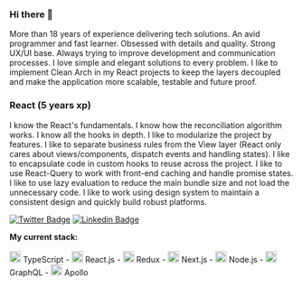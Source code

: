 ### Hi there 👋

More than 18 years of experience delivering tech solutions. An avid programmer and fast learner. Obsessed with details and quality. Strong UX/UI base. Always trying to improve development and communication processes. I love simple and elegant solutions to every problem. I like to implement Clean Arch in my React projects to keep the layers decoupled and make the application more scalable, testable and future proof.

### React (5 years xp)
I know the React's fundamentals. I know how the reconciliation algorithm works. I know all the hooks in depth. I like to modularize the project by features. I like to separate business rules from the View layer (React only cares about views/components, dispatch events and handling states). I like to encapsulate code in custom hooks to reuse across the project. I like to use React-Query to work with front-end caching and handle promise states. I like to use lazy evaluation to reduce the main bundle size and not load the unnecessary code. I like to work using design system to maintain a consistent design and quickly build robust platforms.

[![Twitter Badge](https://img.shields.io/badge/-@raphaeljoer-1ca0f1?style=flat-square&labelColor=1ca0f1&logo=twitter&logoColor=white&link=https://twitter.com/raphaeljoer)](https://twitter.com/raphaeljoer)
[![Linkedin Badge](https://img.shields.io/badge/-Raphael%20Joer-blue?style=flat-square&logo=Linkedin&logoColor=white&link=https://www.linkedin.com/in/raphaeljoer)](https://www.linkedin.com/in/raphaeljoer)

<strong>My current stack:</strong>
<br/>
<br/>
<img src="https://i.ibb.co/PZ2XZgr/ts.png" width="20"/> TypeScript - 
<img src="https://i.ibb.co/nw7bwV8/react.png" width="20"/> React.js - 
<img src="https://i.ibb.co/kKct79J/favpng-redux-react-javascript-angular-cascading-style-sheets.png" width="20"/> Redux - 
<img src="https://i.ibb.co/6HSg83k/nextjs-icon-132160.png" width="20"/> Next.js - 
<img src="https://i.ibb.co/t3CwZkb/68747470733a2f2f692e6962622e636f2f7656786d794e322f6e6f64652e706e67.png" width="20"/> Node.js - 
<img src="https://i.ibb.co/TH3HpPM/68747470733a2f2f692e6962622e636f2f326e724e537a662f6772617068716c2e706e67.png" width="20"/> GraphQL - 
<img src="https://i.ibb.co/j4CMBK3/68747470733a2f2f692e6962622e636f2f5430587a59564b2f61706f6c6c6f2e706e67.png" width="20"/> Apollo
